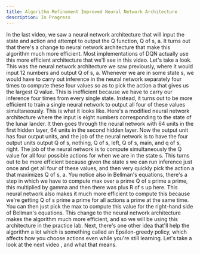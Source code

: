 ```yaml
---
title: Algorithm Refinement Improved Neural Network Architecture
description: In Progress
---
```


In the last video, we saw a neural network architecture that will input the state and action and attempt to output the Q function, Q of s, a. It turns out that there's a change to neural network architecture that make this algorithm much more efficient. Most implementations of DQN actually use this more efficient architecture that we'll see in this video. Let's take a look. This was the neural network architecture we saw previously, where it would input 12 numbers and output Q of s, a. Whenever we are in some state s, we would have to carry out inference in the neural network separately four times to compute these four values so as to pick the action a that gives us the largest Q value. This is inefficient because we have to carry our inference four times from every single state. Instead, it turns out to be more efficient to train a single neural network to output all four of these values simultaneously. This is what it looks like. Here's a modified neural network architecture where the input is eight numbers corresponding to the state of the lunar lander. It then goes through the neural network with 64 units in the first hidden layer, 64 units in the second hidden layer. Now the output unit has four output units, and the job of the neural network is to have the four output units output Q of s, nothing, Q of s, left, Q of s, main, and q of s, right. The job of the neural network is to compute simultaneously the Q value for all four possible actions for when we are in the state s. This turns out to be more efficient because given the state s we can run inference just once and get all four of these values, and then very quickly pick the action a that maximizes Q of s, a. You notice also in Bellman's equations, there's a step in which we have to compute max over a prime Q of s prime a prime, this multiplied by gamma and then there was plus R of s up here. This neural network also makes it much more efficient to compute this because we're getting Q of s prime a prime for all actions a prime at the same time. You can then just pick the max to compute this value for the right-hand side of Bellman's equations. This change to the neural network architecture makes the algorithm much more efficient, and so we will be using this architecture in the practice lab. Next, there's one other idea that'll help the algorithm a lot which is something called an Epsilon-greedy policy, which affects how you choose actions even while you're still learning. Let's take a look at the next video , and what that means.
